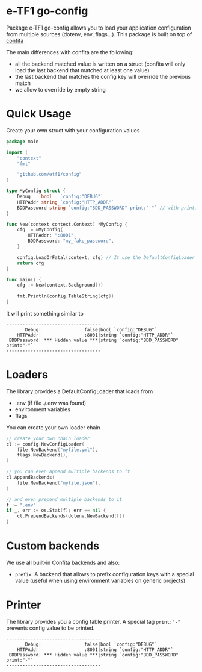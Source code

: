 # e-TF1 go-config

Package e-TF1 go-config allows you to load your application configuration from multiple sources (dotenv, env, flags...).
This package is built on top of [confita](https://github.com/heetch/confita)

The main differences with confita are the following:

 - all the backend matched value is written on a struct (confita will only load the last backend that matched at least one value)
 - the last backend that matches the config key will override the previous match
 - we allow to override by empty string

# Quick Usage

Create your own struct with your configuration values

```go
package main

import (
	"context"
	"fmt"

	"github.com/etf1/config"
)

type MyConfig struct {
	Debug    bool   `config:"DEBUG"`
	HTTPAddr string `config:"HTTP_ADDR"`
	BDDPassword string `config:"BDD_PASSWORD" print:"-"` // with print:"-" it will be print as "*** Hidden value ***"
}

func New(context context.Context) *MyConfig {
	cfg := &MyConfig{
		HTTPAddr: ":8001",
		BDDPassword: "my_fake_password",
	}

	config.LoadOrFatal(context, cfg) // It use the DefaultConfigLoader
	return cfg
}

func main() {
	cfg := New(context.Background())
	
	fmt.Println(config.TableString(cfg))
}
```

It will print something similar to

```
-----------------------------------
       Debug|                false|bool `config:"DEBUG"`
    HTTPAddr|                :8001|string `config:"HTTP_ADDR"`
 BDDPassword| *** Hidden value ***|string `config:"BDD_PASSWORD" print:"-"`
-----------------------------------
```

# Loaders

The library provides a DefaultConfigLoader that loads from

- .env (if file ./.env was found)
- environment variables
- flags 

You can create your own loader chain

```go
// create your own chain loader
cl := config.NewConfigLoader(
    file.NewBackend("myfile.yml"),
    flags.NewBackend(),
)
```

```go
// you can even append multiple backends to it
cl.AppendBackends(
    file.NewBackend("myfile.json"),
)
```

```go
// and even prepend multiple backends to it
f := ".env"
if _, err := os.Stat(f); err == nil {
    cl.PrependBackends(dotenv.NewBackend(f))
}
```

# Custom backends

We use all built-in Confita backends and also:

* `prefix`: A backend that allows to prefix configuration keys with a special value (useful when using environment variables on generic projects)

# Printer

The library provides you a config table printer. A special tag `print:"-"` prevents config value to be printed.

```
-----------------------------------
       Debug|                false|bool `config:"DEBUG"`
    HTTPAddr|                :8001|string `config:"HTTP_ADDR"`
 BDDPassword| *** Hidden value ***|string `config:"BDD_PASSWORD" print:"-"`
-----------------------------------
```

